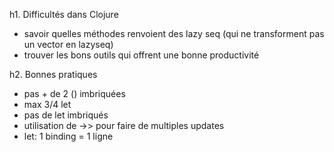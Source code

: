 h1. Difficultés dans Clojure

- savoir quelles méthodes renvoient des lazy seq (qui ne transforment pas un vector en lazyseq)
- trouver les bons outils qui offrent une bonne productivité

h2. Bonnes pratiques
- pas + de 2 () imbriquées
- max 3/4 let
- pas de let imbriqués
- utilisation de ->> pour faire de multiples updates
- let: 1 binding = 1 ligne

